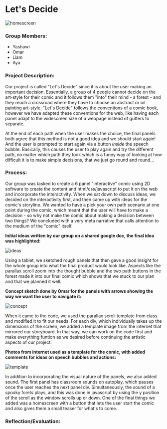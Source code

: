 # Let's Decide

![homescreen](https://user-images.githubusercontent.com/98512628/195449181-83d8f740-f5e1-45c4-8fe9-a055d050a561.png)

### Group Members:
* Yashawi
* Omar
* Liam
* Aya

### Project Description:

Our project is called "Let's Decide" since it is about the user making an important decision. Essentially, a group of 4 people cannot decide on the art-style for their comic and it follows them "into" their mind - a forest - and they reach a crossroad where they have to choose an abstract or oil painting art-style. "Let's Decide" follows the conventions of a comic book, however we have adapted these conventions for the web, like having each panel adapt to the widescreen size of a webpage instead of gutters to separate.

At the end of each path when the user makes the choice, the final panels both agree that this method is not a good idea and we should start again! And the user is prompted to start again via a button *inside* the speech bubble. Basically, this causes the user to play again and try the different path, no matter which path they took which is a funny way of looking at how difficult it is to make simple decisions, that we just go round and round...

### Process:

Our group was tasked to create a 6 panel "interactive" comic using 2D software to create the content and html/css/javascript to put it on the web and incorporate the interactivity. When we sat down to discuss ideas, we decided on the interactivity first, and then came up with ideas for the comic's storyline. We wanted to have a pick your own path scenario at one point during the comic, which meant that the user will have to make a decision - so why not make the comic about making a decision between two things? We concluded with a very meta narrative that calls attention to the medium of the "comic" itself.

**Initial ideas written by our group on a shared google doc, the final idea was highlighted:**

![ideas](https://user-images.githubusercontent.com/98512628/195438758-68a1e8fa-d001-428d-8607-aa93f1f19034.png)

Using a tablet, we sketched rough panels that then gave a good insight for the whole group into what the final product would look like. Aspects like the parallax scroll zoom into the thought bubble and the two path buttons in the forest made it into our final comic which shows that we stuck to our plan and that we planned it well.

**Concept sketch done by Omar for the panels with arrows showing the way we want the user to navigate it:**

![concept](https://user-images.githubusercontent.com/98512628/195437766-dbe8d63b-89da-4dc6-b599-787af405c995.png)

When it came to the code, we used the parallax scroll template from class and modified it to fit our needs. For each div, which individually takes up the dimensions of the screen, we added a template image from the internet that mirrored our storyboard. In that way, we can work on the code first and make everything funtion as we desired before continuing the artistic aspects of our project.

**Photos from internet used as a template for the comic, with added comments for ideas on speech bubbles and actions:**

![template](https://user-images.githubusercontent.com/98512628/195439217-fe65c995-2018-4a27-96b0-80623eee3586.png)

In addition to incorporating the visual nature of the panels, we also added sound. The first panel has classroom sounds on autoplay, which pauses once the user reaches the next panel div. Simultaneously, the sound of a spooky forets plays, and this was done in javascript by using the y position of the scroll as the window scrolls up or down. One of the final things we added was a homescreen with a button that lets the user start the comic and also gives them a small teaser for what's to come.

### Reflection/Evaluation:

